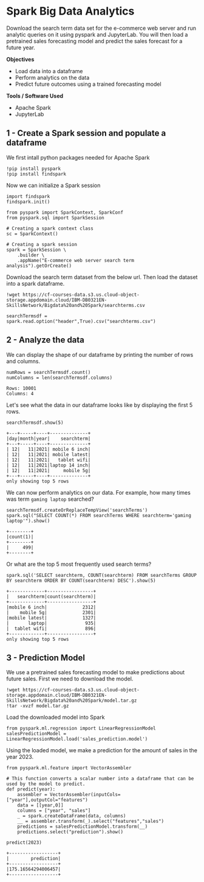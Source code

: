 # Spark Big Data Analytics
Download the search term data set for the e-commerce web server and run analytic queries on it using pyspark and JupyterLab. You will then load a pretrained sales forecasting model and predict the sales forecast for a future year.


**Objectives**
- Load data into a dataframe
- Perform analytics on the data
- Predict future outcomes using a trained forecasting model

**Tools / Software Used**
- Apache Spark
- JupyterLab

## 1 - Create a Spark session and populate a dataframe
We first intall python packages needed for Apache Spark
```
!pip install pyspark
!pip install findspark
```

Now we can initialize a Spark session
```
import findspark
findspark.init()

from pyspark import SparkContext, SparkConf
from pyspark.sql import SparkSession

# Creating a spark context class
sc = SparkContext()

# Creating a spark session
spark = SparkSession \
    .builder \
    .appName("E-commerce web server search term analysis").getOrCreate()
```

Download the search term dataset from the below url. Then load the dataset into a spark dataframe.
```
!wget https://cf-courses-data.s3.us.cloud-object-storage.appdomain.cloud/IBM-DB0321EN-SkillsNetwork/Bigdata%20and%20Spark/searchterms.csv
```
```
searchTermsdf = spark.read.option("header",True).csv("searchterms.csv")
```

## 2 - Analyze the data
We can display the shape of our dataframe by printing the number of rows and columns.
```
numRows = searchTermsdf.count()
numColumns = len(searchTermsdf.columns)
```
```
Rows: 10001
Columns: 4
```

Let's see what the data in our dataframe looks like by displaying the first 5 rows.
```
searchTermsdf.show(5)
```
```
+---+-----+----+--------------+
|day|month|year|    searchterm|
+---+-----+----+--------------+
| 12|   11|2021| mobile 6 inch|
| 12|   11|2021| mobile latest|
| 12|   11|2021|   tablet wifi|
| 12|   11|2021|laptop 14 inch|
| 12|   11|2021|     mobile 5g|
+---+-----+----+--------------+
only showing top 5 rows

```
We can now perform analytics on our data. For example, how many times was term `gaming laptop` searched?

```
searchTermsdf.createOrReplaceTempView('searchTerms')
spark.sql("SELECT COUNT(*) FROM searchTerms WHERE searchterm='gaming laptop'").show()
```
```
+--------+
|count(1)|
+--------+
|     499|
+--------+
```

Or what are the top 5 most frequently used search terms?
```
spark.sql('SELECT searchterm, COUNT(searchterm) FROM searchTerms GROUP BY searchterm ORDER BY COUNT(searchterm) DESC').show(5)
```
```
+-------------+-----------------+
|   searchterm|count(searchterm)|
+-------------+-----------------+
|mobile 6 inch|             2312|
|    mobile 5g|             2301|
|mobile latest|             1327|
|       laptop|              935|
|  tablet wifi|              896|
+-------------+-----------------+
only showing top 5 rows
```

## 3 - Prediction Model
We use a pretrained sales forecasting model to make predictions about future sales. First we need to download the model.
```
!wget https://cf-courses-data.s3.us.cloud-object-storage.appdomain.cloud/IBM-DB0321EN-SkillsNetwork/Bigdata%20and%20Spark/model.tar.gz
!tar -xvzf model.tar.gz
```

Load the downloaded model into Spark
```
from pyspark.ml.regression import LinearRegressionModel
salesPredictionModel = LinearRegressionModel.load('sales_prediction.model')
```

Using the loaded model, we make a prediction for the amount of sales in the year 2023.
```
from pyspark.ml.feature import VectorAssembler

# This function converts a scalar number into a dataframe that can be used by the model to predict.
def predict(year):
    assembler = VectorAssembler(inputCols=["year"],outputCol="features")
    data = [[year,0]]
    columns = ["year", "sales"]
    _ = spark.createDataFrame(data, columns)
    __ = assembler.transform(_).select("features","sales")
    predictions = salesPredictionModel.transform(__)
    predictions.select("prediction").show()

predict(2023)
```
```
+------------------+
|        prediction|
+------------------+
|175.16564294006457|
+------------------+
```